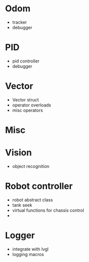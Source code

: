 # Odom
- tracker
- debugger

# PID
- pid controller
- debugger

# Vector
- Vector struct
- operator overloads
- misc operators

# Misc

# Vision
- object recognition

# Robot controller
- robot abstract class
- tank seek
- virtual functions for chassis control
-

# Logger
- integrate with lvgl
- logging macros
